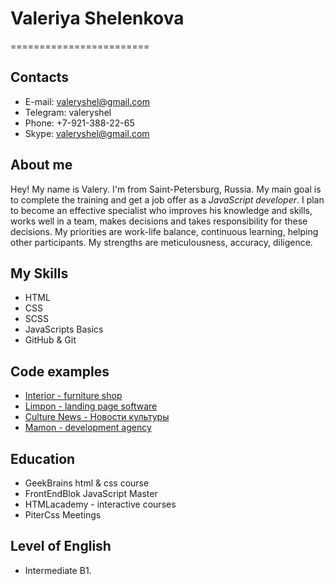 # Valeriya Shelenkova
========================

## Contacts

* E-mail: valeryshel@gmail.com
* Telegram: valeryshel
* Phone: +7-921-388-22-65
* Skype: valeryshel@gmail.com

## About me

Hey! My name is Valery. I'm from Saint-Petersburg, Russia. My main goal is to complete the training and get a job offer as a *JavaScript developer*.
I plan to become an effective specialist who improves his knowledge and skills, works well in a team, makes decisions and takes responsibility for these decisions.
My priorities are work-life balance, continuous learning, helping other participants.
My strengths are meticulousness, accuracy, diligence.

## My Skills

* HTML
* CSS
* SCSS
* JavaScripts Basics
* GitHub & Git

## Code examples

+ [Interior - furniture shop](https://valeryshel.github.io/interior/)
+ [Limpon - landing page software](https://valeryshel.github.io/limpon/)
+ [Culture News - Новости культуры](https://valeryshel.github.io/culture_news/)
+ [Mamon - development agency](https://valeryshel.github.io/mamon/)

## Education
- GeekBrains html & css course
- FrontEndBlok JavaScript Master
- HTMLacademy - interactive courses
- PiterCss Meetings

## Level of English
+ Intermediate B1.

